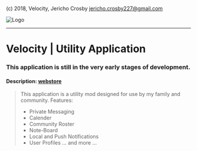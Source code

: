 (c) 2018, Velocity, Jericho Crosby <jericho.crosby227@gmail.com>

![Logo](https://i.imgur.com/v2Wxz8E.png)
- - - -
# Velocity | Utility Application
### This application is still in the very early stages of development.
#### Description: [webstore](https://play.google.com/store/apps/details?id=com.gmail.crosby227.jericho.Velocity)
> This application is a utility mod designed for use by my family and community.
> Features:
> * Private Messaging
> * Calender
> * Community Roster
> * Note-Board
> * Local and Push Notifications
> * User Profiles
> ... and more ...
